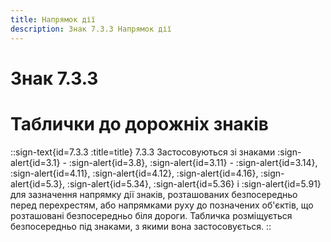 ```yaml
---
title: Напрямок дії
description: Знак 7.3.3 Напрямок дії
---
```

# Знак 7.3.3
# Таблички до дорожніх знаків
::sign-text{id=7.3.3 :title=title}
7.3.3 Застосовуються зі знаками :sign-alert{id=3.1} - :sign-alert{id=3.8}, :sign-alert{id=3.11} - :sign-alert{id=3.14}, :sign-alert{id=4.11}, :sign-alert{id=4.12}, :sign-alert{id=4.16}, :sign-alert{id=5.3}, :sign-alert{id=5.34}, :sign-alert{id=5.36} і :sign-alert{id=5.91} для зазначення напрямку дії знаків, розташованих безпосередньо перед перехрестям, або напрямками руху до позначених об'єктів, що розташовані безпосередньо біля дороги.
Табличка розміщується безпосередньо під знаками, з якими вона застосовується.
::